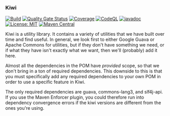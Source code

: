 ### Kiwi
[![Build](https://github.com/kiwiproject/kiwi/workflows/build/badge.svg)](https://github.com/kiwiproject/kiwi/actions?query=workflow%3Abuild)
[![Quality Gate Status](https://sonarcloud.io/api/project_badges/measure?project=kiwiproject_kiwi&metric=alert_status)](https://sonarcloud.io/dashboard?id=kiwiproject_kiwi)
[![Coverage](https://sonarcloud.io/api/project_badges/measure?project=kiwiproject_kiwi&metric=coverage)](https://sonarcloud.io/dashboard?id=kiwiproject_kiwi)
[![CodeQL](https://github.com/kiwiproject/kiwi/actions/workflows/codeql.yml/badge.svg)](https://github.com/kiwiproject/kiwi/actions/workflows/codeql.yml)
[![javadoc](https://javadoc.io/badge2/org.kiwiproject/kiwi/javadoc.svg)](https://javadoc.io/doc/org.kiwiproject/kiwi)
[![License: MIT](https://img.shields.io/badge/License-MIT-blue.svg)](https://opensource.org/licenses/MIT)
[![Maven Central](https://img.shields.io/maven-central/v/org.kiwiproject/kiwi)](https://central.sonatype.com/artifact/org.kiwiproject/kiwi/2.5.0)

Kiwi is a utility library. It contains a variety of utilities that we have built over time and find useful.
In general, we look first to either Google Guava or Apache Commons for utilities, but if they don't have something
we need, or if what they have isn't exactly what we want, then we'll (probably) add it here.

Almost all the dependencies in the POM have _provided_ scope, so that we don't bring in a ton of required dependencies.
This downside to this is that you must specifically add any required dependencies to your own POM in order to use a
specific feature in Kiwi.

The only required dependencies are guava, commons-lang3, and slf4j-api. If you use the Maven Enforcer plugin, you could therefore
run into dependency convergence errors if the kiwi versions are different from the ones you're using.
